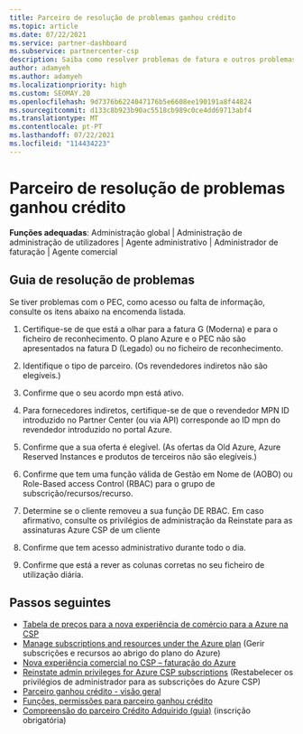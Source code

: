 ```yaml
---
title: Parceiro de resolução de problemas ganhou crédito
ms.topic: article
ms.date: 07/22/2021
ms.service: partner-dashboard
ms.subservice: partnercenter-csp
description: Saiba como resolver problemas de fatura e outros problemas relacionados com o crédito obtido pelo parceiro (PEC).
author: adamyeh
ms.author: adamyeh
ms.localizationpriority: high
ms.custom: SEOMAY.20
ms.openlocfilehash: 9d7376b6224047176b5e6608ee190191a8f44824
ms.sourcegitcommit: d133c8b923b90ac5518cb989c0ce4dd69713abf4
ms.translationtype: MT
ms.contentlocale: pt-PT
ms.lasthandoff: 07/22/2021
ms.locfileid: "114434223"
---
```

# <a name="troubleshooting-partner-earned-credit"></a>Parceiro de resolução de problemas ganhou crédito

**Funções adequadas**: Administração global | Administração de administração de utilizadores | Agente administrativo | Administrador de faturação | Agente comercial

## <a name="troubleshooting-guide"></a>Guia de resolução de problemas

Se tiver problemas com o PEC, como acesso ou falta de informação, consulte os itens abaixo na encomenda listada.

1. Certifique-se de que está a olhar para a fatura G (Moderna) e para o ficheiro de reconhecimento. O plano Azure e o PEC não são apresentados na fatura D (Legado) ou no ficheiro de reconhecimento.

2. Identifique o tipo de parceiro. (Os revendedores indiretos não são elegíveis.)

3. Confirme que o seu acordo mpn está ativo.

4. Para fornecedores indiretos, certifique-se de que o revendedor MPN ID introduzido no Partner Center (ou via API) corresponde ao ID mpn do revendedor introduzido no portal Azure.

5. Confirme que a sua oferta é elegível. (As ofertas da Old Azure, Azure Reserved Instances e produtos de terceiros não são elegíveis.)

6. Confirme que tem uma função válida de Gestão em Nome de (AOBO) ou Role-Based access Control (RBAC) para o grupo de subscrição/recursos/recurso.

7. Determine se o cliente removeu a sua função DE RBAC. Em caso afirmativo, consulte os privilégios de administração da Reinstate para as assinaturas Azure CSP de um cliente

8. Confirme que tem acesso administrativo durante todo o dia.

9. Confirme que está a rever as colunas corretas no seu ficheiro de utilização diária.

## <a name="next-steps"></a>Passos seguintes

- [Tabela de preços para a nova experiência de comércio para a Azure na CSP](azure-plan-price-list.md)
- [Manage subscriptions and resources under the Azure plan](azure-plan-manage.md) (Gerir subscrições e recursos ao abrigo do plano do Azure)
- [Nova experiência comercial no CSP – faturação do Azure](azure-plan-billing.md)
- [Reinstate admin privileges for Azure CSP subscriptions](revoke-reinstate-csp.md) (Restabelecer os privilégios de administrador para as subscrições do Azure CSP)
- [Parceiro ganhou crédito - visão geral](partner-earned-credit.md)
- [Funções, permissões para parceiro ganhou crédito](azure-roles-perms-pec.md)
- [Compreensão do parceiro Crédito Adquirido (guia)](https://partner.microsoft.com/resources/detail/understanding-partner-earned-credit-pdf) (inscrição obrigatória)
